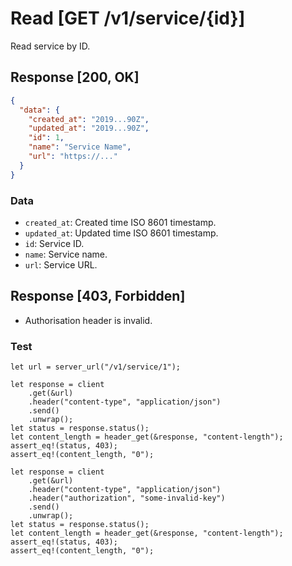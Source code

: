 # Read [GET /v1/service/{id}]

Read service by ID.

## Response [200, OK]

```json
{
  "data": {
    "created_at": "2019...90Z",
    "updated_at": "2019...90Z",
    "id": 1,
    "name": "Service Name",
    "url": "https://..."
  }
}
```

### Data

- `created_at`: Created time ISO 8601 timestamp.
- `updated_at`: Updated time ISO 8601 timestamp.
- `id`: Service ID.
- `name`: Service name.
- `url`: Service URL.

## Response [403, Forbidden]

- Authorisation header is invalid.

### Test

```rust,skt-read-forbidden
let url = server_url("/v1/service/1");

let response = client
    .get(&url)
    .header("content-type", "application/json")
    .send()
    .unwrap();
let status = response.status();
let content_length = header_get(&response, "content-length");
assert_eq!(status, 403);
assert_eq!(content_length, "0");

let response = client
    .get(&url)
    .header("content-type", "application/json")
    .header("authorization", "some-invalid-key")
    .send()
    .unwrap();
let status = response.status();
let content_length = header_get(&response, "content-length");
assert_eq!(status, 403);
assert_eq!(content_length, "0");
```
